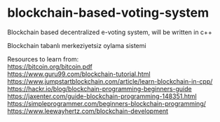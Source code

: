 # blockchain-based-voting-system
Blockchain based decentralized e-voting system, will be written in c++

Blockchain tabanlı merkeziyetsiz oylama sistemi

Resources to learn from:  
https://bitcoin.org/bitcoin.pdf  
https://www.guru99.com/blockchain-tutorial.html  
https://www.jumpstartblockchain.com/article/learn-blockchain-in-cpp/  
https://hackr.io/blog/blockchain-programming-beginners-guide  
https://jaxenter.com/guide-blockchain-programming-148351.html  
https://simpleprogrammer.com/beginners-blockchain-programming/  
https://www.leewayhertz.com/blockchain-development  
